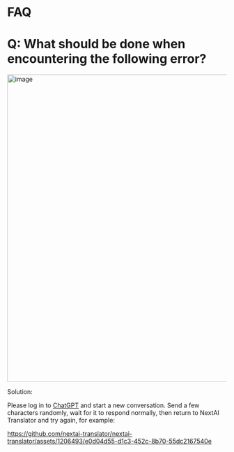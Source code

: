 FAQ
===

# Q: What should be done when encountering the following error?

<img width="704" alt="image" src="https://github.com/nextai-translator/nextai-translator/assets/1206493/be75f564-21ba-4531-8875-7cd5e8bc554b">

Solution:

  Please log in to [ChatGPT](https://chat.openai.com/) and start a new conversation. Send a few characters randomly, wait for it to respond normally, then return to NextAI Translator and try again, for example:
  
  https://github.com/nextai-translator/nextai-translator/assets/1206493/e0d04d55-d1c3-452c-8b70-55dc2167540e
